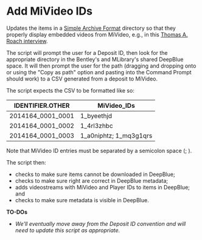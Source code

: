 # Add MiVideo IDs

Updates the items in a [Simple Archive Format](https://wiki.duraspace.org/display/DSDOC5x/Importing+and+Exporting+Items+via+Simple+Archive+Format) directory so that they properly display embedded videos from MiVideo, e.g., in this [Thomas A. Roach interview](https://deepblue.lib.umich.edu/handle/2027.42/134316).

The script will prompt the user for a Deposit ID, then look for the appropriate directory in the Bentley's and MLibrary's shared DeepBlue space. It will then prompt the user for the path (dragging and dropping onto or using the "Copy as path" option and pasting into the Command Prompt should work) to a CSV generated from a deposit to MiVideo.

The script expects the CSV to be formatted like so:

| IDENTIFIER.OTHER | MiVideo_IDs |
|------------------|-------------|
| 2014164_0001_0001 | 1_byeethjd |
| 2014164_0001_0002 | 1_4rl3zhbc |
| 2014164_0001_0003 | 1_a0niphtz; 1_mq3g1qrs |

Note that MiVideo ID entries must be separated by a semicolon space (; ).

The script then:
  * checks to make sure items cannot be downloaded in DeepBlue; 
  * checks to make sure right are correct in DeepBlue metadata; 
  * adds videostreams with MiVideo and Player IDs to items in DeepBlue; and 
  * checks to make sure metadata is visible in DeepBlue.
  
**TO-DOs**
  * *We'll eventually move away from the Deposit ID convention and will need to update this script as appropriate.*
